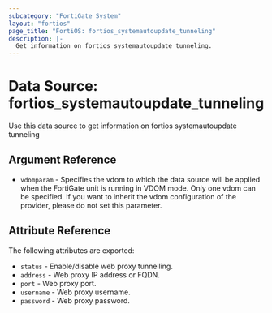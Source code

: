 ```yaml
---
subcategory: "FortiGate System"
layout: "fortios"
page_title: "FortiOS: fortios_systemautoupdate_tunneling"
description: |-
  Get information on fortios systemautoupdate tunneling.
---
```


# Data Source: fortios_systemautoupdate_tunneling
Use this data source to get information on fortios systemautoupdate tunneling

## Argument Reference


* `vdomparam` - Specifies the vdom to which the data source will be applied when the FortiGate unit is running in VDOM mode. Only one vdom can be specified. If you want to inherit the vdom configuration of the provider, please do not set this parameter.


## Attribute Reference

The following attributes are exported:

* `status` - Enable/disable web proxy tunnelling.
* `address` - Web proxy IP address or FQDN.
* `port` - Web proxy port.
* `username` - Web proxy username.
* `password` - Web proxy password.

